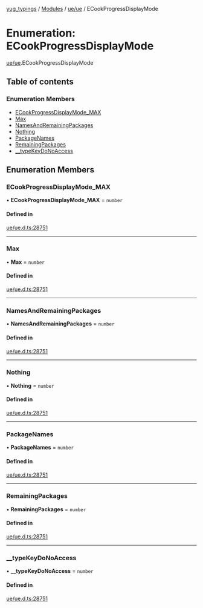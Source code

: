 [yug_typings](../README.md) / [Modules](../modules.md) / [ue/ue](../modules/ue_ue.md) / ECookProgressDisplayMode

# Enumeration: ECookProgressDisplayMode

[ue/ue](../modules/ue_ue.md).ECookProgressDisplayMode

## Table of contents

### Enumeration Members

- [ECookProgressDisplayMode\_MAX](ue_ue.ECookProgressDisplayMode.md#ecookprogressdisplaymode_max)
- [Max](ue_ue.ECookProgressDisplayMode.md#max)
- [NamesAndRemainingPackages](ue_ue.ECookProgressDisplayMode.md#namesandremainingpackages)
- [Nothing](ue_ue.ECookProgressDisplayMode.md#nothing)
- [PackageNames](ue_ue.ECookProgressDisplayMode.md#packagenames)
- [RemainingPackages](ue_ue.ECookProgressDisplayMode.md#remainingpackages)
- [\_\_typeKeyDoNoAccess](ue_ue.ECookProgressDisplayMode.md#__typekeydonoaccess)

## Enumeration Members

### ECookProgressDisplayMode\_MAX

• **ECookProgressDisplayMode\_MAX** = `number`

#### Defined in

[ue/ue.d.ts:28751](https://github.com/YugMetaverse/yug_typings/blob/b7d9b19/ue/ue.d.ts#L28751)

___

### Max

• **Max** = `number`

#### Defined in

[ue/ue.d.ts:28751](https://github.com/YugMetaverse/yug_typings/blob/b7d9b19/ue/ue.d.ts#L28751)

___

### NamesAndRemainingPackages

• **NamesAndRemainingPackages** = `number`

#### Defined in

[ue/ue.d.ts:28751](https://github.com/YugMetaverse/yug_typings/blob/b7d9b19/ue/ue.d.ts#L28751)

___

### Nothing

• **Nothing** = `number`

#### Defined in

[ue/ue.d.ts:28751](https://github.com/YugMetaverse/yug_typings/blob/b7d9b19/ue/ue.d.ts#L28751)

___

### PackageNames

• **PackageNames** = `number`

#### Defined in

[ue/ue.d.ts:28751](https://github.com/YugMetaverse/yug_typings/blob/b7d9b19/ue/ue.d.ts#L28751)

___

### RemainingPackages

• **RemainingPackages** = `number`

#### Defined in

[ue/ue.d.ts:28751](https://github.com/YugMetaverse/yug_typings/blob/b7d9b19/ue/ue.d.ts#L28751)

___

### \_\_typeKeyDoNoAccess

• **\_\_typeKeyDoNoAccess** = `number`

#### Defined in

[ue/ue.d.ts:28751](https://github.com/YugMetaverse/yug_typings/blob/b7d9b19/ue/ue.d.ts#L28751)
